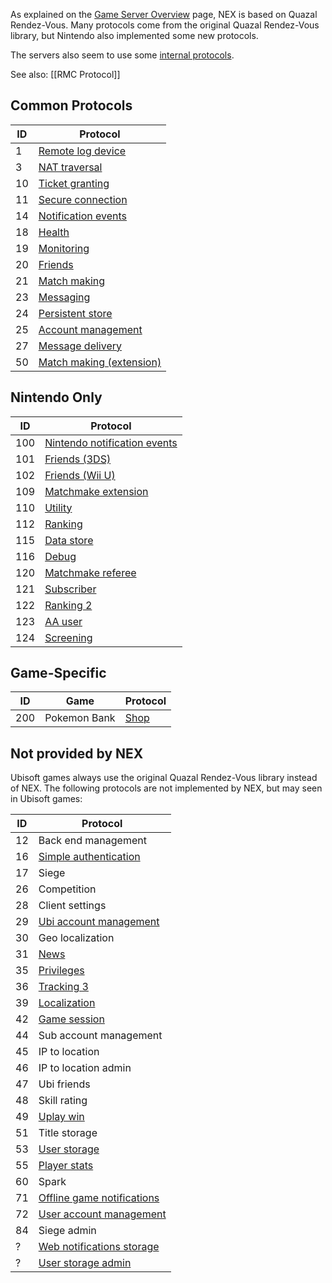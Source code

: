 As explained on the [Game Server Overview](NEX-Overview-(Game-Servers)) page, NEX is based on Quazal Rendez-Vous. Many protocols come from the original Quazal Rendez-Vous library, but Nintendo also implemented some new protocols.

The servers also seem to use some [internal protocols](NEX-Internal-Protocols).

See also: [[RMC Protocol]]

## Common Protocols
| ID | Protocol |
| --- | --- |
| 1 | [Remote log device](Remote-Log-Device-Protocol) |
| 3 | [NAT traversal](NAT-Traversal-Protocol) |
| 10 | [Ticket granting](Authentication-Protocol) |
| 11 | [Secure connection](Secure-Protocol) |
| 14 | [Notification events](Notification-Protocol) |
| 18 | [Health](Health-Protocol) |
| 19 | [Monitoring](Monitoring-Protocol) |
| 20 | [Friends](Friends-Protocol) |
| 21 | [Match making](Match-Making-Protocol) |
| 23 | [Messaging](Messaging-Protocol) |
| 24 | [Persistent store](Persistent-Store-Protocol) |
| 25 | [Account management](Account-Management-Protocol) |
| 27 | [Message delivery](Message-Delivery-Protocol) |
| 50 | [Match making (extension)](Match-Making-Protocol-Ext) |

## Nintendo Only
| ID | Protocol |
| --- | --- |
| 100 | [Nintendo notification events](Nintendo-Notification-Event-Protocol) |
| 101 | [Friends (3DS)](Friends-Protocol-(3DS)) |
| 102 | [Friends (Wii U)](Friends-Protocol-(Wii-U)) |
| 109 | [Matchmake extension](Matchmake-Extension-Protocol) |
| 110 | [Utility](Utility-Protocol) |
| 112 | [Ranking](Ranking-Protocol) |
| 115 | [Data store](Data-Store-Protocol) |
| 116 | [Debug](Debug-Protocol) |
| 120 | [Matchmake referee](Matchmake-Referee-Protocol) |
| 121 | [Subscriber](Subscriber-Protocol) |
| 122 | [Ranking 2](Ranking-Protocol-2) |
| 123 | [AA user](AA-User-Protocol) |
| 124 | [Screening](Screening-Protocol) |

## Game-Specific
| ID | Game | Protocol |
| --- | --- | --- |
| 200 | Pokemon Bank | [Shop](Shop-Protocol-(Pokemon-Bank)) |

## Not provided by NEX
Ubisoft games always use the original Quazal Rendez-Vous library instead of NEX. The following protocols are not implemented by NEX, but may seen in Ubisoft games:

| ID | Protocol |
| --- | --- |
| 12 | Back end management |
| 16 | [Simple authentication](Simple-Authentication-Protocol) |
| 17 | Siege |
| 26 | Competition |
| 28 | Client settings |
| 29 | [Ubi account management](Ubi-Account-Management-Protocol) |
| 30 | Geo localization |
| 31 | [News](News-Protocol) |
| 35 | [Privileges](Privileges-Protocol) |
| 36 | [Tracking 3](Tracking-Protocol-3) |
| 39 | [Localization](Localization-Protocol) |
| 42 | [Game session](Game-Session-Protocol) |
| 44 | Sub account management |
| 45 | IP to location |
| 46 | IP to location admin |
| 47 | Ubi friends |
| 48 | Skill rating |
| 49 | [Uplay win](Uplay-Win-Protocol) |
| 51 | Title storage |
| 53 | [User storage](User-Storage-Protocol) |
| 55 | [Player stats](Player-Stats-Protocol) |
| 60 | Spark |
| 71 | [Offline game notifications](Offline-Game-Notification-Protocol) |
| 72 | [User account management](User-Account-Management-Protocol) |
| 84 | Siege admin |
| ? | [Web notifications storage](Web-Notification-Storage-Protocol)
| ? | [User storage admin](User-Storage-Admin-Protocol)